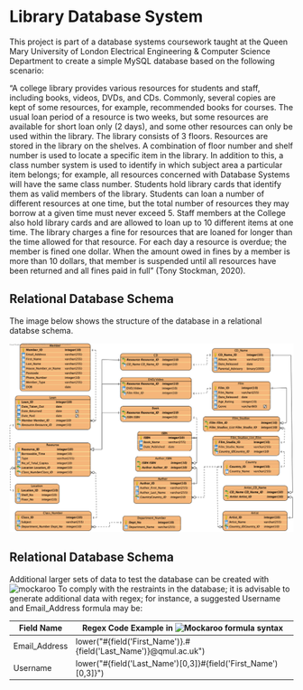 # Library Database System

This project is part of a database systems coursework taught at the Queen Mary University of London Electrical Engineering & Computer Science Department to create a simple MySQL database based on the following scenario:

“A college library provides various resources for students and staff, including books, videos, DVDs, and CDs. Commonly, several copies are kept of some resources, for example, recommended books for courses. The usual loan period of a resource is two weeks, but some resources are available for short loan only (2 days), and some other resources can only be used within the library. The library consists of 3 floors. Resources are stored in the library on the shelves. A combination of floor number and shelf number is used to locate a specific item in the library. In addition to this, a class number system is used to identify in which subject area a particular item belongs; for example, all resources concerned with Database Systems will have the same class number. Students hold library cards that identify them as valid members of the library. Students can loan a number of different resources at one time, but the total number of resources they may borrow at a given time must never exceed 5. Staff members at the College also hold library cards and are allowed to loan up to 10 different items at one time. The library charges a fine for resources that are loaned for longer than the time allowed for that resource. For each day a resource is overdue; the member is fined one dollar. When the amount owed in fines by a member is more than 10 dollars, that member is suspended until all resources have been returned and all fines paid in full” (Tony Stockman, 2020).

## Relational Database Schema ##
The image below shows the structure of the database in a relational databse schema.

![alt text](https://github.com/hauni97/Library_Database_System/blob/main/Relational_Schema/%20Library_Final_3NF.png)


## Relational Database Schema ##
Additional larger sets of data to test the database can be created with ![mockaroo](https://www.mockaroo.com/) 
To comply with the restraints in the database; it is advisable to generate additional data with regex; for instance, a suggested Username and Email_Address formula may be:

| Field Name |   Regex Code Example in ![Mockaroo formula syntax](https://www.mockaroo.com/help/formulas)    |
| ------------- | ------------- |
| Email_Address  | lower("#{field('First_Name')}.#{field('Last_Name')}@qmul.ac.uk")  |
| Username  | lower("#{field('Last_Name')[0,3]}#{field('First_Name')[0,3]}")    |


